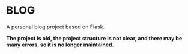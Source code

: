 # BLOG

A personal blog project based on Flask.

**The project is old, the project structure is not clear, and there may be many errors, so it is no longer maintained.**